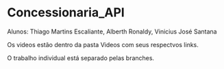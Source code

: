 # Concessionaria_API

Alunos: Thiago Martins Escaliante, Alberth Ronaldy, Vinicius José Santana

Os videos estão dentro da pasta Videos com seus respectvos links.

O trabalho individual está separado pelas branches.

